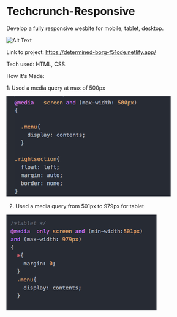 # Techcrunch-Responsive



 Develop a fully responsive wesbite for mobile, tablet, desktop.
 
 ![Alt Text](https://github.com/JohnbelMDev/Techcrunch-Responsive/blob/master/Tech.gif)


 Link to project: https://determined-borg-f51cde.netlify.app/

 Tech used: HTML, CSS. 
 
 How It's Made:
 
1: Used a media query at max of 500px

![Alt Text](https://github.com/JohnbelMDev/Techcrunch-Responsive/blob/master/Mobile.png)

2. Used a media query from 501px to 979px for tablet

![Alt Text](https://github.com/JohnbelMDev/Techcrunch-Responsive/blob/master/tablet.png)
  
  
